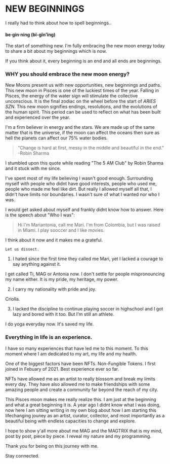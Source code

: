 # NEW BEGINNINGS

I really had to think about how to spell beginnings..
#### be·gin·ning  (bĭ-gĭn′ĭng)

The start of something new. I'm fully embracing the new moon energy today to share a bit about my beginnings which is now.

If you think about it, every beginning is an end and all ends are beginnings.

### WHY you should embrace the new moon energy?

New Moons present us with new opportunities, new beginnings and paths.
This new moon in Pisces is one of the luckiest times of the year. Falling in Pisces, the energy of the water sign will stimulate the collective unconscious. It is the final zodiac on the wheel before the start of *ARIES SZN*. This new moon signifies endings, resolutions, and the evolutions of the human spirit. This period can be used to reflect on what has been built and experienced over the year. 

I'm a firm believer in energy and the stars. We are made up of the same matter that is the universe, if the moon can affect the oceans then sure as hell the planets can affect our 75% water bodies.

>"Change is hard at first, messy in the middle and beautiful in the end." -Robin Sharma

I stumbled upon this quote while reading "The 5 AM Club" by Robin Sharma and it stuck with me since. 

I've spent most of my life believing I wasn't good enough. Surrounding myself with people who didnt have good interests, people who used me, people who made me feel like dirt. But really I allowed myself all that, I didn't have limits nor boundaries. I wasn't sure of what I wanted nor who I was.

I would get asked about myself and frankly didnt know how to answer. 
Here is the speech about "Who I was": 
>Hi I'm Mariantonia, call me Mari. I'm from Colombia, but I was raised in Miami. I play sooccer and I like movies.

I think about it now and it makes me a grateful. 

`Let us dissect.`

1. I hated since the first time they called me Mari, yet I lacked a courage to say anything against it. 

I get called Ti, MAG or Antonia now. I don't settle for people mispronouncing my name either. It is my pride, my heritage, my power.

2. I carry my nationality with pride and joy.

Criolla. 
 
3. I lacked the discipline to continue playing soccer in highschool and I got lazy and bored with it too. But I'm still an athlete.

I do yoga everyday now. It's saved my life.

### Everything in life is an experience.

I have so many experiences that have led me to this moment. To this moment where I am dedicated to my art, my life and my health.

One of the biggest factors have been NFTs. Non-Fungible Tokens. I first joined in Febuary of 2021. Best experience ever so far. 

NFTs have allowed me as an artist to really blossom and break my limits every day. They have also allowed me to make friendships with some amazing people and create a community far beyond the reach of my city. 

This Pisces moon makes me really realize this. I am just at the beginning and what a great beginning it is. A year ago I didnt know what I was doing, now here I am sitting writing in my own blog about how I am starting this lifechanging jouney as an artist, curator, collector, and most importantly as a beautiful being with endless capacities to change and explore.

I hope to show y'all more about me MAG and the MAGTRIX that is my mind, post by post, piece by piece. I reveal my nature and my programming. 

Thank you for being on this journey with me.

Stay connected.
